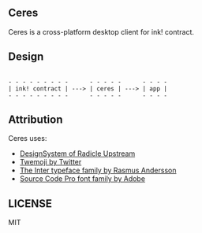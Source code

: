 ## Ceres

Ceres is a cross-platform desktop client for ink! contract.


## Design

``` text

- - - - - - - - -      - - - - -      - - - -
| ink! contract | ---> | ceres | ---> | app |
- - - - - - - - -      - - - - -      - - - -

```


## Attribution

Ceres uses:

  - [DesignSystem of Radicle Upstream][rd]
  - [Twemoji by Twitter][tw]
  - [The Inter typeface family by Rasmus Andersson][ra]
  - [Source Code Pro font family by Adobe][so]

[rd]: https://github.com/radicle-dev/radicle-upstream
[ra]: https://rsms.me/inter
[so]: https://adobe-fonts.github.io/source-code-pro
[tw]: https://twemoji.twitter.com


## LICENSE

MIT
